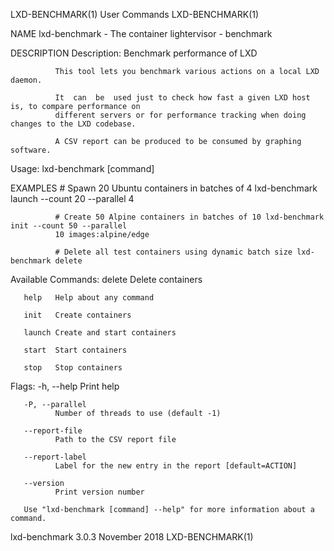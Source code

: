LXD-BENCHMARK(1)                            User Commands                            LXD-BENCHMARK(1)

NAME
       lxd-benchmark - The container lightervisor - benchmark

DESCRIPTION
   Description:
              Benchmark performance of LXD

              This tool lets you benchmark various actions on a local LXD daemon.

              It  can  be  used just to check how fast a given LXD host is, to compare performance on
              different servers or for performance tracking when doing changes to the LXD codebase.

              A CSV report can be produced to be consumed by graphing software.

   Usage:
              lxd-benchmark [command]

EXAMPLES
              # Spawn 20 Ubuntu containers in batches of 4 lxd-benchmark launch --count 20 --parallel
              4

              # Create 50 Alpine containers in batches of 10 lxd-benchmark init --count 50 --parallel
              10 images:alpine/edge

              # Delete all test containers using dynamic batch size lxd-benchmark delete

   Available Commands:
       delete Delete containers

       help   Help about any command

       init   Create containers

       launch Create and start containers

       start  Start containers

       stop   Stop containers

   Flags:
       -h, --help
              Print help

       -P, --parallel
              Number of threads to use (default -1)

       --report-file
              Path to the CSV report file

       --report-label
              Label for the new entry in the report [default=ACTION]

       --version
              Print version number

       Use "lxd-benchmark [command] --help" for more information about a command.

lxd-benchmark 3.0.3                         November 2018                            LXD-BENCHMARK(1)
